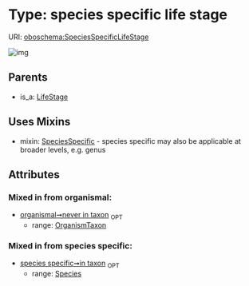 
# Type: species specific life stage




URI: [oboschema:SpeciesSpecificLifeStage](http://purl.obolibrary.org/oboschema/SpeciesSpecificLifeStage)


![img](http://yuml.me/diagram/nofunky;dir:TB/class/[SpeciesSpecificLifeStage]uses%20-.->[SpeciesSpecific],[LifeStage]^-[SpeciesSpecificLifeStage],[SpeciesSpecific],[Species],[OrganismTaxon],[LifeStage])

## Parents

 *  is_a: [LifeStage](LifeStage.md)

## Uses Mixins

 *  mixin: [SpeciesSpecific](SpeciesSpecific.md) - species specific may also be applicable at broader levels, e.g. genus

## Attributes


### Mixed in from organismal:

 * [organismal➞never in taxon](organismal_never_in_taxon.md)  <sub>OPT</sub>
    * range: [OrganismTaxon](OrganismTaxon.md)

### Mixed in from species specific:

 * [species specific➞in taxon](species_specific_in_taxon.md)  <sub>OPT</sub>
    * range: [Species](Species.md)
